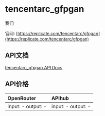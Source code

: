 # tencentarc_gfpgan

我们

官网: [https://replicate.com/tencentarc/gfpgan](https://replicate.com/tencentarc/gfpgan)

## API文档

[tencentarc_gfpgan API Docs](../apis/zh/tencentarc_gfpgan.md)

## API价格

| OpenRouter | APIhub |
|:---|:---|
| input: - output: - | input: - output: - |
